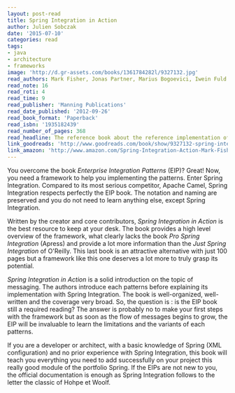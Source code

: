 ```yaml
---
layout: post-read
title: Spring Integration in Action
author: Julien Sobczak
date: '2015-07-10'
categories: read
tags:
- java
- architecture
- frameworks
image: 'http://d.gr-assets.com/books/1361784282l/9327132.jpg'
read_authors: Mark Fisher, Jonas Partner, Marius Bogoevici, Iwein Fuld
read_note: 16
read_roti: 4
read_time: 9
read_publisher: 'Manning Publications'
read_date_published: '2012-09-26'
read_book_format: 'Paperback'
read_isbn: '1935182439'
read_number_of_pages: 368
read_headline: The reference book about the reference implementation of EIPs. A journey through the framework for beginners and intermediate users.
link_goodreads: 'http://www.goodreads.com/book/show/9327132-spring-integration-in-action'
link_amazon: 'http://www.amazon.com/Spring-Integration-Action-Mark-Fisher/dp/1935182439/'
---
```


You overcome the book *Enterprise Integration Patterns* (EIP)? Great! Now, you need a framework to help you implementing the patterns. Enter Spring Integration. Compared to its most serious competitor, Apache Camel, Spring Integration respects perfectly the EIP book. The notation and naming are preserved and you do not need to learn anything else, except Spring Integration.

Written by the creator and core contributors, *Spring Integration in Action* is the best resource to keep at your desk. The book provides a high level overview of the framework, what clearly lacks the book *Pro Spring Integration* (Apress) and provide a lot more information than the *Just Spring Integration* of O'Reilly. This last book is an attractive alternative with just 100 pages but a framework like this one deserves a lot more to truly grasp its potential.

*Spring Integration in Action* is a solid introduction on the topic of messaging. The authors introduce each patterns before explaining its implementation with Spring Integration. The book is well-organized, well-written and the coverage very broad. So, the question is : is the EIP book still a required reading? The answer is probably no to make your first steps with the framework but as soon as the flow of messages begins to grow, the EIP will be invaluable to learn the limitations and the variants of each patterns.

If you are a developer or architect, with a basic knowledge of Spring (XML configuration) and no prior experience with Spring Integration, this book will teach you everything you need to add successfully on your project this really good module of the portfolio Spring. If the EIPs are not new to you, the official documentation is enough as Spring Integration follows to the letter the classic of Hohpe et Woolf.
